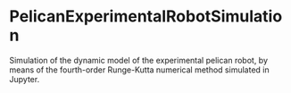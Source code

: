 # PelicanExperimentalRobotSimulation
 Simulation of the dynamic model of the experimental pelican robot, by means of the fourth-order Runge-Kutta numerical method simulated in Jupyter.
